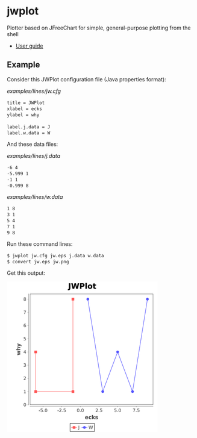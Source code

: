 # jwplot

Plotter based on JFreeChart for simple, general-purpose plotting from
the shell

* [User guide](https://jmwozniak.github.io/jwplot)







## Example

Consider this JWPlot configuration file (Java properties format):

*examples/lines/jw.cfg*
```
title = JWPlot
xlabel = ecks
ylabel = why

label.j.data = J
label.w.data = W
```

And these data files:

*examples/lines/j.data*
```
-6 4
-5.999 1
-1 1
-0.999 8
```

*examples/lines/w.data*
```
1 8
3 1
5 4
7 1
9 8
```

Run these command lines:

```
$ jwplot jw.cfg jw.eps j.data w.data
$ convert jw.eps jw.png
```

Get this output:

![jw.png](examples/lines/jw.png)

